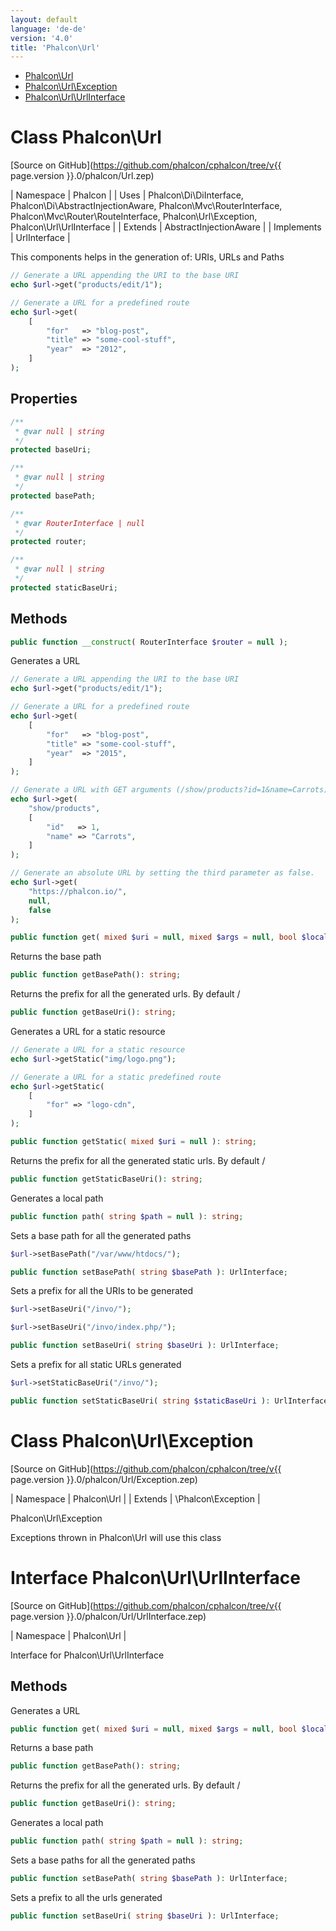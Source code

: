```yaml
---
layout: default
language: 'de-de'
version: '4.0'
title: 'Phalcon\Url'
---
```


* [Phalcon\Url](#url)
* [Phalcon\Url\Exception](#url-exception)
* [Phalcon\Url\UrlInterface](#url-urlinterface)

<h1 id="url">Class Phalcon\Url</h1>

[Source on GitHub](https://github.com/phalcon/cphalcon/tree/v{{ page.version }}.0/phalcon/Url.zep)

| Namespace | Phalcon | | Uses | Phalcon\Di\DiInterface, Phalcon\Di\AbstractInjectionAware, Phalcon\Mvc\RouterInterface, Phalcon\Mvc\Router\RouteInterface, Phalcon\Url\Exception, Phalcon\Url\UrlInterface | | Extends | AbstractInjectionAware | | Implements | UrlInterface |

This components helps in the generation of: URIs, URLs and Paths

```php
// Generate a URL appending the URI to the base URI
echo $url->get("products/edit/1");

// Generate a URL for a predefined route
echo $url->get(
    [
        "for"   => "blog-post",
        "title" => "some-cool-stuff",
        "year"  => "2012",
    ]
);
```

## Properties

```php
/**
 * @var null | string
 */
protected baseUri;

/**
 * @var null | string
 */
protected basePath;

/**
 * @var RouterInterface | null
 */
protected router;

/**
 * @var null | string
 */
protected staticBaseUri;

```

## Methods

```php
public function __construct( RouterInterface $router = null );
```

Generates a URL

```php
// Generate a URL appending the URI to the base URI
echo $url->get("products/edit/1");

// Generate a URL for a predefined route
echo $url->get(
    [
        "for"   => "blog-post",
        "title" => "some-cool-stuff",
        "year"  => "2015",
    ]
);

// Generate a URL with GET arguments (/show/products?id=1&name=Carrots)
echo $url->get(
    "show/products",
    [
        "id"   => 1,
        "name" => "Carrots",
    ]
);

// Generate an absolute URL by setting the third parameter as false.
echo $url->get(
    "https://phalcon.io/",
    null,
    false
);
```

```php
public function get( mixed $uri = null, mixed $args = null, bool $local = null, mixed $baseUri = null ): string;
```

Returns the base path

```php
public function getBasePath(): string;
```

Returns the prefix for all the generated urls. By default /

```php
public function getBaseUri(): string;
```

Generates a URL for a static resource

```php
// Generate a URL for a static resource
echo $url->getStatic("img/logo.png");

// Generate a URL for a static predefined route
echo $url->getStatic(
    [
        "for" => "logo-cdn",
    ]
);
```

```php
public function getStatic( mixed $uri = null ): string;
```

Returns the prefix for all the generated static urls. By default /

```php
public function getStaticBaseUri(): string;
```

Generates a local path

```php
public function path( string $path = null ): string;
```

Sets a base path for all the generated paths

```php
$url->setBasePath("/var/www/htdocs/");
```

```php
public function setBasePath( string $basePath ): UrlInterface;
```

Sets a prefix for all the URIs to be generated

```php
$url->setBaseUri("/invo/");

$url->setBaseUri("/invo/index.php/");
```

```php
public function setBaseUri( string $baseUri ): UrlInterface;
```

Sets a prefix for all static URLs generated

```php
$url->setStaticBaseUri("/invo/");
```

```php
public function setStaticBaseUri( string $staticBaseUri ): UrlInterface;
```

<h1 id="url-exception">Class Phalcon\Url\Exception</h1>

[Source on GitHub](https://github.com/phalcon/cphalcon/tree/v{{ page.version }}.0/phalcon/Url/Exception.zep)

| Namespace | Phalcon\Url | | Extends | \Phalcon\Exception |

Phalcon\Url\Exception

Exceptions thrown in Phalcon\Url will use this class

<h1 id="url-urlinterface">Interface Phalcon\Url\UrlInterface</h1>

[Source on GitHub](https://github.com/phalcon/cphalcon/tree/v{{ page.version }}.0/phalcon/Url/UrlInterface.zep)

| Namespace | Phalcon\Url |

Interface for Phalcon\Url\UrlInterface

## Methods

Generates a URL

```php
public function get( mixed $uri = null, mixed $args = null, bool $local = null ): string;
```

Returns a base path

```php
public function getBasePath(): string;
```

Returns the prefix for all the generated urls. By default /

```php
public function getBaseUri(): string;
```

Generates a local path

```php
public function path( string $path = null ): string;
```

Sets a base paths for all the generated paths

```php
public function setBasePath( string $basePath ): UrlInterface;
```

Sets a prefix to all the urls generated

```php
public function setBaseUri( string $baseUri ): UrlInterface;
```